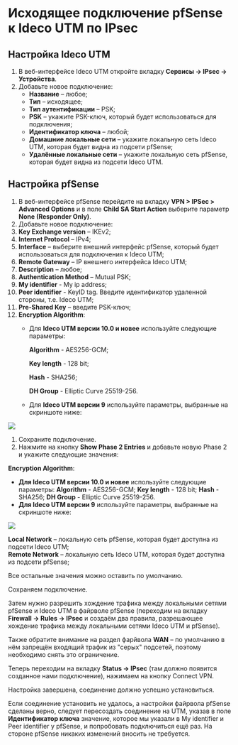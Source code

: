 # Исходящее подключение pfSense к Ideco UTM по IPsec

## Настройка Ideco UTM

1. В веб-интерфейсе Ideco UTM откройте вкладку **Сервисы -> IPsec -> Устройства**.
2. Добавьте новое подключение:
   * **Название** – любое;
   * **Тип** – исходящее;
   * **Тип аутентификации** – PSK;
   * **PSK** – укажите PSK-ключ, который будет использоваться для подключения;
   * **Идентификатор ключа** – любой;
   * **Домашние локальные сети** – укажите локальную сеть Ideco UTM, которая будет видна из подсети pfSense;
   * **Удалённые локальные сети** – укажите локальную сеть pfSense, которая будет видна из подсети Ideco UTM.

## Настройка pfSense

1. В веб-интерфейсе pfSense перейдите на вкладку **VPN > IPSec > Advanced Options** и в поле **Child SA Start Action** выберите параметр **None (Responder Only)**.
2. Добавьте новое подключение:
3. **Key Exchange version** – IKEv2;
4. **Internet Protocol** – IPv4;
5. **Interface** – выберите внешний интерфейс pfSense, который будет использоваться для подключения к Ideco UTM;
6. **Remote Gateway** – IP внешнего интерфейса Ideco UTM;
7. **Description** – любое;
8. **Authentication Method** – Mutual PSK;
9. **My identifier** - My ip address;
10. **Peer identifier** - KeyID tag. Введите идентификатор удаленной стороны, т.е. Ideco UTM;
11. **Pre-Shared Key** – введите PSK-ключ;
12. **Encryption Algorithm**:
    *   Для **Ideco UTM версии 10.0 и новее** используйте следующие параметры:

        **Algorithm** - AES256-GCM;

        **Key length** - 128 bit;

        **Hash** - SHA256;

        **DH Group** - Elliptic Curve 25519-256.
    * Для **Ideco UTM версии 9** используйте параметры, выбранные на скриншоте ниже:

![](../../../../.gitbook/assets/aes\(v9\).png)

1. Сохраните подключение.
2. Нажмите на кнопку **Show Phase 2 Entries** и добавьте новую Phase 2 и укажите следующие значения:

**Encryption Algorithm**:

* **Для Ideco UTM версии 10.0 и новее** используйте следующие параметры:  **Algorithm** - AES256-GCM;  **Key length** - 128 bit;  **Hash** - SHA256;  **DH Group** - Elliptic Curve 25519-256.&#x20;
* **Для Ideco UTM версии 9** используйте параметры, выбранные на скриншоте ниже:

![](../../../../.gitbook/assets/esp\(v9\).png)

**Local Network** – локальную сеть pfSense, которая будет доступна из подсети Ideco UTM;\
**Remote Network** – локальную сеть Ideco UTM, которая будет доступна из подсети pfSense;

Все остальные значения можно оставить по умолчанию.

Сохраняем подключение.

Затем нужно разрешить хождение трафика между локальными сетями pfSense и Ideco UTM в файрволе pfSense (переходим на вкладку **Firewall -> Rules -> IPsec** и создаём два правила, разрешающее хождение трафика между локальными сетями Ideco UTM и pfSense).

Также обратите внимание на раздел фарйвола **WAN** – по умолчанию в нём запрещён входящий трафик из "серых" подсетей, поэтому необходимо снять это ограничение.

Теперь переходим на вкладку **Status -> IPsec** (там должно появится созданное нами подключение), нажимаем на кнопку Connect VPN.

Настройка завершена, соединение должно успешно установиться.

Если соединение установить не удалось, а настройки файрвола pfSense сделаны верно, следует пересоздать соединение на UTM, указав в поле **Идентификатор ключа** значение, которое мы указали в My identifier и Peer identifier у pfSense, и попробовать подключиться ещё раз. На стороне pfSense никаких изменений вносить не требуется.
